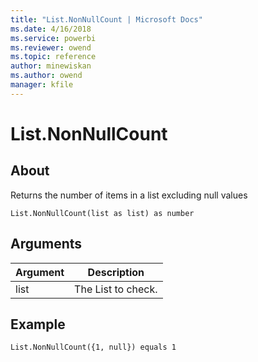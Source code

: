 ```yaml
---
title: "List.NonNullCount | Microsoft Docs"
ms.date: 4/16/2018
ms.service: powerbi
ms.reviewer: owend
ms.topic: reference
author: minewiskan
ms.author: owend
manager: kfile
---
```

# List.NonNullCount

  
## About  
Returns the number of items in a list excluding null values  
  
```  
List.NonNullCount(list as list) as number  
```  
  
## Arguments  
  
|Argument|Description|  
|------------|---------------|  
|list|The List to check.|  
  
## <a name="__goback"></a>Example  
  
```  
List.NonNullCount({1, null}) equals 1  
```  
